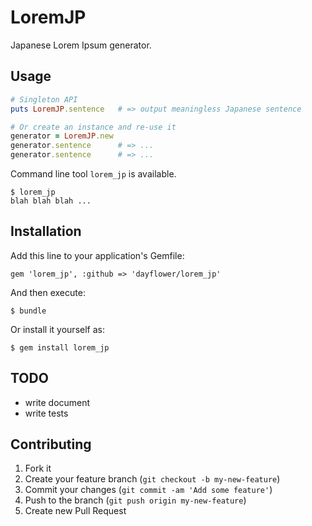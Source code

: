 # LoremJP

Japanese Lorem Ipsum generator.

## Usage

```ruby
# Singleton API
puts LoremJP.sentence   # => output meaningless Japanese sentence

# Or create an instance and re-use it
generator = LoremJP.new
generator.sentence      # => ...
generator.sentence      # => ...
```

Command line tool `lorem_jp` is available.

    $ lorem_jp
    blah blah blah ...

## Installation

Add this line to your application's Gemfile:

    gem 'lorem_jp', :github => 'dayflower/lorem_jp'

And then execute:

    $ bundle

Or install it yourself as:

    $ gem install lorem_jp

## TODO

* write document
* write tests

## Contributing

1. Fork it
2. Create your feature branch (`git checkout -b my-new-feature`)
3. Commit your changes (`git commit -am 'Add some feature'`)
4. Push to the branch (`git push origin my-new-feature`)
5. Create new Pull Request
